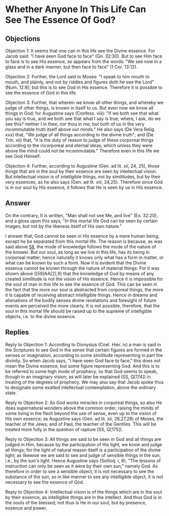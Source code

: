 # Whether Anyone In This Life Can See The Essence Of God?

## Objections

Objection 1: It seems that one can in this life see the Divine essence. For Jacob said: "I have seen God face to face" (Gn. 32:30). But to see Him face to face is to see His essence, as appears from the words: "We see now in a glass and in a dark manner, but then face to face" (1 Cor. 13:12).

Objection 2: Further, the Lord said to Moses: "I speak to him mouth to mouth, and plainly, and not by riddles and figures doth he see the Lord" (Num. 12:8); but this is to see God in His essence. Therefore it is possible to see the essence of God in this life.

Objection 3: Further, that wherein we know all other things, and whereby we judge of other things, is known in itself to us. But even now we know all things in God; for Augustine says (Confess. viii): "If we both see that what you say is true, and we both see that what I say is true; where, I ask, do we see this? neither I in thee, nor thou in me; but both of us in the very incommutable truth itself above our minds." He also says (De Vera Relig. xxx) that, "We judge of all things according to the divine truth"; and (De Trin. xii) that, "it is the duty of reason to judge of these corporeal things according to the incorporeal and eternal ideas; which unless they were above the mind could not be incommutable." Therefore even in this life we see God Himself.

Objection 4: Further, according to Augustine (Gen. ad lit. xii, 24, 25), those things that are in the soul by their essence are seen by intellectual vision. But intellectual vision is of intelligible things, not by similitudes, but by their very essences, as he also says (Gen. ad lit. xiii, 24,25). Therefore since God is in our soul by His essence, it follows that He is seen by us in His essence.

## Answer

On the contrary, It is written, "Man shall not see Me, and live" (Ex. 32:20), and a gloss upon this says, "In this mortal life God can be seen by certain images, but not by the likeness itself of His own nature."

I answer that, God cannot be seen in His essence by a mere human being, except he be separated from this mortal life. The reason is because, as was said above [58](A[4]), the mode of knowledge follows the mode of the nature of the knower. But our soul, as long as we live in this life, has its being in corporeal matter; hence naturally it knows only what has a form in matter, or what can be known by such a form. Now it is evident that the Divine essence cannot be known through the nature of material things. For it was shown above ([59]AA[2],9) that the knowledge of God by means of any created similitude is not the vision of His essence. Hence it is impossible for the soul of man in this life to see the essence of God. This can be seen in the fact that the more our soul is abstracted from corporeal things, the more it is capable of receiving abstract intelligible things. Hence in dreams and alienations of the bodily senses divine revelations and foresight of future events are perceived the more clearly. It is not possible, therefore, that the soul in this mortal life should be raised up to the supreme of intelligible objects, i.e. to the divine essence.

## Replies

Reply to Objection 1: According to Dionysius (Coel. Hier. iv) a man is said in the Scriptures to see God in the sense that certain figures are formed in the senses or imagination, according to some similitude representing in part the divinity. So when Jacob says, "I have seen God face to face," this does not mean the Divine essence, but some figure representing God. And this is to be referred to some high mode of prophecy, so that God seems to speak, though in an imaginary vision; as will later be explained (SS, Q[174]) in treating of the degrees of prophecy. We may also say that Jacob spoke thus to designate some exalted intellectual contemplation, above the ordinary state.

Reply to Objection 2: As God works miracles in corporeal things, so also He does supernatural wonders above the common order, raising the minds of some living in the flesh beyond the use of sense, even up to the vision of His own essence; as Augustine says (Gen. ad lit. xii, 26,27,28) of Moses, the teacher of the Jews; and of Paul, the teacher of the Gentiles. This will be treated more fully in the question of rapture (SS, Q[175]).

Reply to Objection 3: All things are said to be seen in God and all things are judged in Him, because by the participation of His light, we know and judge all things; for the light of natural reason itself is a participation of the divine light; as likewise we are said to see and judge of sensible things in the sun, i.e., by the sun's light. Hence Augustine says (Soliloq. i, 8), "The lessons of instruction can only be seen as it were by their own sun," namely God. As therefore in order to see a sensible object, it is not necessary to see the substance of the sun, so in like manner to see any intelligible object, it is not necessary to see the essence of God.

Reply to Objection 4: Intellectual vision is of the things which are in the soul by their essence, as intelligible things are in the intellect. And thus God is in the souls of the blessed; not thus is He in our soul, but by presence, essence and power.
